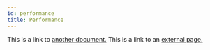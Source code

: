 ```yaml
---
id: performance
title: Performance
---
```


This is a link to [another document.](doc3.md)
This is a link to an [external page.](http://www.example.com)
